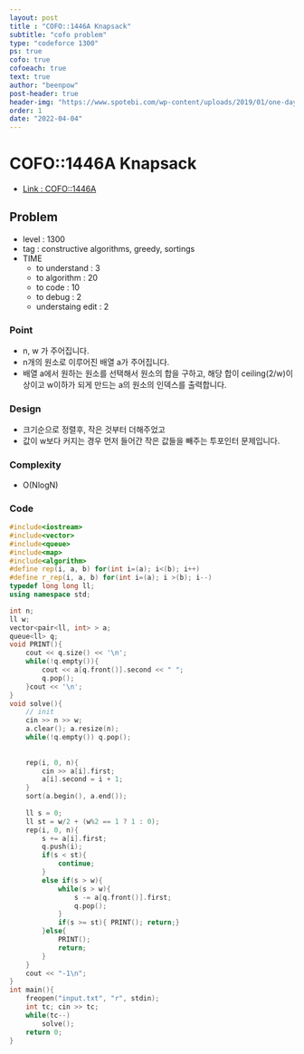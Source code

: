 ```yaml
---
layout: post
title : "COFO::1446A Knapsack"
subtitle: "cofo problem"
type: "codeforce 1300"
ps: true
cofo: true
cofoeach: true
text: true
author: "beenpow"
post-header: true
header-img: "https://www.spotebi.com/wp-content/uploads/2019/01/one-day-day-one-workout-motivation-spotebi.jpg"
order: 1
date: "2022-04-04"
---
```

# COFO::1446A Knapsack
- [Link : COFO::1446A](https://codeforces.com/problemset/problem/1446/A)


## Problem 

- level : 1300
- tag : constructive algorithms, greedy, sortings
- TIME
  - to understand    : 3
  - to algorithm     : 20
  - to code          : 10
  - to debug         : 2
  - understaing edit : 2

### Point
- n, w 가 주어집니다.
- n개의 원소로 이루어진 배열 a가 주어집니다.
- 배열 a에서 원하는 원소를 선택해서 원소의 합을 구하고, 해당 합이 ceiling(2/w)이상이고 w이하가 되게 만드는 a의 원소의 인덱스를 출력합니다.

### Design
- 크기순으로 정렬후, 작은 것부터 더해주었고
- 값이 w보다 커지는 경우 먼저 들어간 작은 값들을 빼주는 투포인터 문제입니다.

### Complexity
- O(NlogN)

### Code

```cpp
#include<iostream>
#include<vector>
#include<queue>
#include<map>
#include<algorithm>
#define rep(i, a, b) for(int i=(a); i<(b); i++)
#define r_rep(i, a, b) for(int i=(a); i >(b); i--)
typedef long long ll;
using namespace std;

int n;
ll w;
vector<pair<ll, int> > a;
queue<ll> q;
void PRINT(){
    cout << q.size() << '\n';
    while(!q.empty()){
        cout << a[q.front()].second << " ";
        q.pop();
    }cout << '\n';
}
void solve(){
    // init
    cin >> n >> w;
    a.clear(); a.resize(n);
    while(!q.empty()) q.pop();
    
    
    rep(i, 0, n){
        cin >> a[i].first;
        a[i].second = i + 1;
    }
    sort(a.begin(), a.end());
    
    ll s = 0;
    ll st = w/2 + (w%2 == 1 ? 1 : 0);
    rep(i, 0, n){
        s += a[i].first;
        q.push(i);
        if(s < st){
            continue;
        }
        else if(s > w){
            while(s > w){
                s -= a[q.front()].first;
                q.pop();
            }
            if(s >= st){ PRINT(); return;}
        }else{
            PRINT();
            return;
        }
    }
    cout << "-1\n";
}
int main(){
    freopen("input.txt", "r", stdin);
    int tc; cin >> tc;
    while(tc--)
        solve();
    return 0;
}
```
